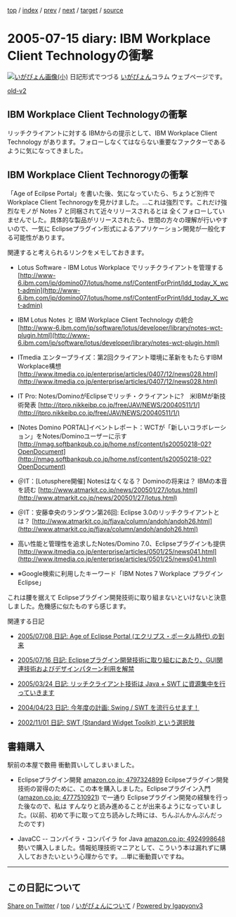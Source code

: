 [top](../index.html) 
 / [index](index.html) 
 / [prev](ig050714.html) 
 / [next](ig050716.html) 
 / [target](https://igapyon.github.io/diary/2005/ig050715.html) 
 / [source](https://github.com/igapyon/diary/blob/gh-pages/2005/ig050715.src.md) 

2005-07-15 diary: IBM Workplace Client Technologyの衝撃
=====================================================================================================
[![いがぴょん画像(小)](https://igapyon.github.io/diary/images/iga200306s.jpg "いがぴょん")](https://igapyon.github.io/diary/memo/memoigapyon.html) 日記形式でつづる [いがぴょん](https://igapyon.github.io/diary/memo/memoigapyon.html)コラム ウェブページです。

[old-v2](ig050715-orig.html)

## IBM Workplace Client Technologyの衝撃

リッチクライアントに対する IBMからの提示として、IBM Workplace Client Technology があります。フォローしなくてはならない重要なファクターであるように気になってきました。


## IBM Workplace Client Technorogyの衝撃

「Age of Ecilpse Portal」を書いた後、気になっていたら、ちょうど別件で Workplace Client Technorogyを見かけました。…これは強烈です。これだけ強烈なモノが Notes 7 と同梱されて近々リリースされるとは 全くフォローしていませんでした。具体的な製品がリリースされたら、世間の方々の理解が行いやすいので、一気に
Eclipseプラグイン形式によるアプリケーション開発が一般化する可能性があります。

関連すると考えられるリンクをメモしておきます。

* Lotus Software - IBM Lotus Workplace でリッチクライアントを管理する
  [http://www-6.ibm.com/jp/domino07/lotus/home.nsf/ContentForPrint/ldd_today_X_wct-admin](http://www-6.ibm.com/jp/domino07/lotus/home.nsf/ContentForPrint/ldd_today_X_wct-admin)
  
* IBM Lotus Notes と IBM Workplace Client Technology の統合
  [http://www-6.ibm.com/jp/software/lotus/developer/library/notes-wct-plugin.html](http://www-6.ibm.com/jp/software/lotus/developer/library/notes-wct-plugin.html)
  
* ITmedia エンタープライズ：第2回クライアント環境に革新をもたらすIBM Workplace構想
  [http://www.itmedia.co.jp/enterprise/articles/0407/12/news028.html](http://www.itmedia.co.jp/enterprise/articles/0407/12/news028.html)
  
* IT Pro: Notes/DominoがEclipseでリッチ・クライアントに?　米IBMが新技術発表
  [http://itpro.nikkeibp.co.jp/free/JAV/NEWS/20040511/1/](http://itpro.nikkeibp.co.jp/free/JAV/NEWS/20040511/1/)
  
* [Notes Domino PORTAL]イベントレポート：WCTが「新しいコラボレーション」をNotes/Dominoユーザーに示す
  [http://nmag.softbankpub.co.jp/home.nsf/content/ls20050218-02?OpenDocument](http://nmag.softbankpub.co.jp/home.nsf/content/ls20050218-02?OpenDocument)
  
* ＠IT：[Lotusphere開催] Notesはなくなる？ Dominoの将来は？ IBMの本音を読む
  [http://www.atmarkit.co.jp/news/200501/27/lotus.html](http://www.atmarkit.co.jp/news/200501/27/lotus.html)
  
* ＠IT：安藤幸央のランダウン第26回: Eclipse 3.0のリッチクライアントとは？
  [http://www.atmarkit.co.jp/fjava/column/andoh/andoh26.html](http://www.atmarkit.co.jp/fjava/column/andoh/andoh26.html)
  
* 高い性能と管理性を追求したNotes/Domino 7.0、Eclipseプラグインも提供
  [http://www.itmedia.co.jp/enterprise/articles/0501/25/news041.html](http://www.itmedia.co.jp/enterprise/articles/0501/25/news041.html)
  
* ※Google検索に利用したキーワード「IBM Notes 7 Workplace プラグイン Eclipse」

これは腰を据えて Eclipseプラグイン開発技術に取り組まないといけないと決意しました。危機感に似たものすら感じます。

関連する日記

* [2005/07/08 日記: Age of Eclipse Portal (エクリプス・ポータル時代) の到来](ig050708.html)
  
* [2005/07/16 日記: Eclipseプラグイン開発技術に取り組むにあたり、GUI関連技術およびデザインパターン利用を解禁](ig050716.html)
  
* [2005/03/24 日記: リッチクライアント技術は Java + SWT に資源集中を行っていきます](ig050324.html)
  
* [2004/04/23 日記: 今年度の計画: Swing / SWT を流行らせます！](../2004/ig040423.html)
  
* [2002/11/01 日記: SWT (Standard Widget Toolkit) という選択肢](../2002/ig021101.html)

## 書籍購入

駅前の本屋で数冊 衝動買いしてしまいました。

* Eclipseプラグイン開発
  [amazon.co.jp: 4797324899](http://www.amazon.co.jp/exec/obidos/ASIN/4797324899/igapyondiary-22)
  Ecilpseプラグイン開発技術の習得のために、この本を購入しました。Eclipseプラグイン入門([amazon.co.jp: 4777510921](http://www.amazon.co.jp/exec/obidos/ASIN/4777510921/igapyondiary-22))
  で一通り Eclipseプラグイン開発の経験を行った後なので、私は すんなりと読み進めることが出来るようになっていました。(以前、初めて手に取って立ち読みした時には、ちんぷんかんぷんだったのです)
  
* JavaCC -- コンパイラ・コンパイラ for Java
  [amazon.co.jp: 4924998648](http://www.amazon.co.jp/exec/obidos/ASIN/4924998648/igapyondiary-22)
  勢いで購入しました。情報処理技術マニアとして、こういう本は漏れずに購入しておきたいという心理からです。…単に衝動買いですね。


----------------------------------------------------------------------------------------------------

## この日記について

[Share on Twitter](https://twitter.com/intent/tweet?hashtags=igapyon%2Cdiary%2C%E3%81%84%E3%81%8C%E3%81%B4%E3%82%87%E3%82%93&text=IBM+Workplace+Client+Technology%E3%81%AE%E8%A1%9D%E6%92%83&url=https%3A%2F%2Figapyon.github.io%2Fdiary%2F2005%2Fig050715.html) / [top](../index.html) / [いがぴょんについて](https://igapyon.github.io/diary/memo/memoigapyon.html) / [Powered by Igapyonv3](https://github.com/igapyon/igapyonv3)
